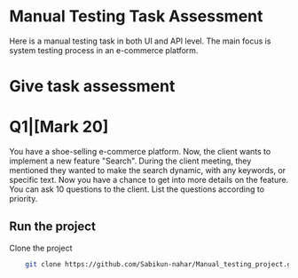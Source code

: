 # Manual Testing Task Assessment

Here is a manual testing task in both UI and API level. The main focus is system testing process in an e-commerce platform. 

# Give task assessment
# Q1|[Mark 20] 

You have a shoe-selling e-commerce platform. Now, the client wants to implement a new feature "Search". During the client meeting, they mentioned they wanted to make the search dynamic, with any keywords, or specific text. Now you have a chance to get into more details on the feature. You can ask 10 questions to the client. List the questions according to priority.

## Run the project

Clone the project 

```bash
    git clone https://github.com/Sabikun-nahar/Manual_testing_project.git
```
